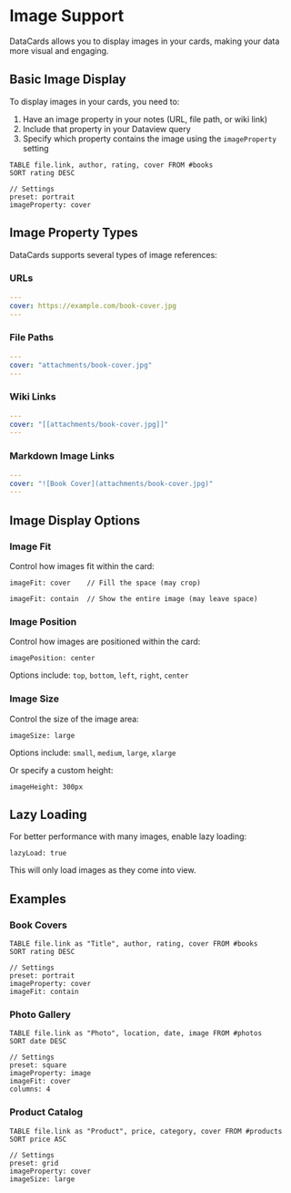 # Image Support

DataCards allows you to display images in your cards, making your data more visual and engaging.

## Basic Image Display

To display images in your cards, you need to:

1. Have an image property in your notes (URL, file path, or wiki link)
2. Include that property in your Dataview query
3. Specify which property contains the image using the `imageProperty` setting

```datacards
TABLE file.link, author, rating, cover FROM #books
SORT rating DESC

// Settings
preset: portrait
imageProperty: cover
```

## Image Property Types

DataCards supports several types of image references:

### URLs

```yaml
---
cover: https://example.com/book-cover.jpg
---
```

### File Paths

```yaml
---
cover: "attachments/book-cover.jpg"
---
```

### Wiki Links

```yaml
---
cover: "[[attachments/book-cover.jpg]]"
---
```

### Markdown Image Links

```yaml
---
cover: "![Book Cover](attachments/book-cover.jpg)"
---
```

## Image Display Options

### Image Fit

Control how images fit within the card:

```
imageFit: cover    // Fill the space (may crop)
```

```
imageFit: contain  // Show the entire image (may leave space)
```

### Image Position

Control how images are positioned within the card:

```
imagePosition: center
```

Options include: `top`, `bottom`, `left`, `right`, `center`

### Image Size

Control the size of the image area:

```
imageSize: large
```

Options include: `small`, `medium`, `large`, `xlarge`

Or specify a custom height:

```
imageHeight: 300px
```

## Lazy Loading

For better performance with many images, enable lazy loading:

```
lazyLoad: true
```

This will only load images as they come into view.

## Examples

### Book Covers

```datacards
TABLE file.link as "Title", author, rating, cover FROM #books
SORT rating DESC

// Settings
preset: portrait
imageProperty: cover
imageFit: contain
```

### Photo Gallery

```datacards
TABLE file.link as "Photo", location, date, image FROM #photos
SORT date DESC

// Settings
preset: square
imageProperty: image
imageFit: cover
columns: 4
```

### Product Catalog

```datacards
TABLE file.link as "Product", price, category, cover FROM #products
SORT price ASC

// Settings
preset: grid
imageProperty: cover
imageSize: large